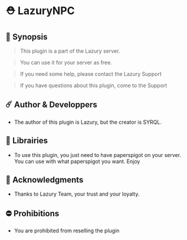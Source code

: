 # ⛑️ LazuryNPC

## 🧭 Synopsis

> This plugin is a part of the Lazury server.

>  You can use it for your server as free.

>  If you need some help, please contact the Lazury Support

> If you have questions about this plugin, come to the Support

## ☄️ Author & Developpers

- The author of this plugin is Lazury, but the creator is SYRQL.

## 🔰 Librairies

- To use this plugin, you just need to have paperspigot on your server. You can use with what paperspigot you want. Enjoy

## 🌌 Acknowledgments

- Thanks to Lazury Team, your trust and your loyalty.

## ⛔ Prohibitions

- You are prohibited from reselling the plugin
